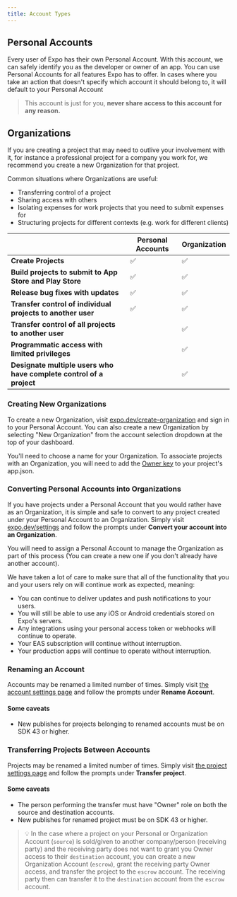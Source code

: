 ```yaml
---
title: Account Types
---
```


## Personal Accounts

Every user of Expo has their own Personal Account. With this account, we can safely identify you as the developer or owner of an app. You can use Personal Accounts for all features Expo has to offer. In cases where you take an action that doesn't specify which account it should belong to, it will default to your Personal Account

> This account is just for you, **never share access to this account for any reason.**

## Organizations

If you are creating a project that may need to outlive your involvement with it, for instance a professional project for a company you work for, we recommend you create a new Organization for that project.

Common situations where Organizations are useful:

- Transferring control of a project
- Sharing access with others
- Isolating expenses for work projects that you need to submit expenses for
- Structuring projects for different contexts (e.g. work for different clients)

|                                                                     | Personal Accounts | Organization |
| ------------------------------------------------------------------- | ----------------- | ------------ |
| **Create Projects**                                                 | ✅                | ✅           |
| **Build projects to submit to App Store and Play Store**            | ✅                | ✅           |
| **Release bug fixes with updates**                                  | ✅                | ✅           |
| **Transfer control of individual projects to another user**         | ✅                | ✅           |
| **Transfer control of all projects to another user**                |                   | ✅           |
| **Programmatic access with limited privileges**                     |                   | ✅           |
| **Designate multiple users who have complete control of a project** |                   | ✅           |

### Creating New Organizations

To create a new Organization, visit [expo.dev/create-organization](https://expo.dev/create-organization) and sign in to your Personal Account.
You can also create a new Organization by selecting "New Organization" from the account selection dropdown at the top of your dashboard.

You'll need to choose a name for your Organization. To associate projects with an Organization, you will need to add the [Owner key](/versions/latest/config/app/#owner) to your project's app.json.

### Converting Personal Accounts into Organizations

If you have projects under a Personal Account that you would rather have as an Organization, it is simple and safe to convert to any project created under your Personal Account to an Organization. Simply visit [expo.dev/settings](https://expo.dev/settings) and follow the prompts under **Convert your account into an Organization**.

You will need to assign a Personal Account to manage the Organization as part of this process (You can create a new one if you don't already have another account).

We have taken a lot of care to make sure that all of the functionality that you and your users rely on will continue work as expected, meaning:

- You can continue to deliver updates and push notifications to your users.
- You will still be able to use any iOS or Android credentials stored on Expo's servers.
- Any integrations using your personal access token or webhooks will continue to operate.
- Your EAS subscription will continue without interruption.
- Your production apps will continue to operate without interruption.

### Renaming an Account

Accounts may be renamed a limited number of times. Simply visit [the account settings page](https://expo.dev/accounts/[account]/settings) and follow the prompts under **Rename Account**.

#### Some caveats

- New publishes for projects belonging to renamed accounts must be on SDK 43 or higher.

### Transferring Projects Between Accounts

Projects may be renamed a limited number of times. Simply visit [the project settings page](https://expo.dev/accounts/[account]/projects/[project]/settings) and follow the prompts under **Transfer project**.

#### Some caveats

- The person performing the transfer must have "Owner" role on both the source and destination accounts.
- New publishes for renamed project must be on SDK 43 or higher.

> 💡 In the case where a project on your Personal or Organization Account (`source`) is sold/given to another company/person (receiving party) and the receiving party does not want to grant you Owner access to their `destination` account, you can create a new Organization Account (`escrow`), grant the receiving party Owner access, and transfer the project to the `escrow` account. The receiving party then can transfer it to the `destination` account from the `escrow` account.
